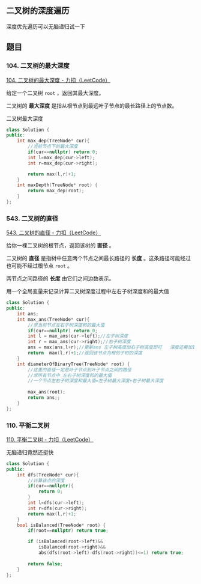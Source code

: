 ## 二叉树的深度遍历



深度优先遍历可以无脑递归试一下



## 题目

### 104. 二叉树的最大深度

[104. 二叉树的最大深度 - 力扣（LeetCode）](https://leetcode.cn/problems/maximum-depth-of-binary-tree/description/?envType=study-plan-v2&envId=top-100-liked)

给定一个二叉树 `root` ，返回其最大深度。

二叉树的 **最大深度** 是指从根节点到最远叶子节点的最长路径上的节点数。

二叉树最大深度

```c++
class Solution {
public:
    int max_dep(TreeNode* cur){
        //当前节点下的最大深度
        if(cur==nullptr) return 0;
        int l=max_dep(cur->left);
        int r=max_dep(cur->right);

        return max(l,r)+1;
    }
    int maxDepth(TreeNode* root) {
        return max_dep(root);
    }
};
```





### 543. 二叉树的直径

[543. 二叉树的直径 - 力扣（LeetCode）](https://leetcode.cn/problems/diameter-of-binary-tree/description/?envType=study-plan-v2&envId=top-100-liked)

给你一棵二叉树的根节点，返回该树的 **直径** 。

二叉树的 **直径** 是指树中任意两个节点之间最长路径的 **长度** 。这条路径可能经过也可能不经过根节点 `root` 。

两节点之间路径的 **长度** 由它们之间边数表示。



用一个全局变量来记录计算二叉树深度过程中左右子树深度和的最大值



```c++
class Solution {
public:
    int ans;
    int max_ans(TreeNode* cur){
        //求当前节点左右子树深度和的最大值
        if(cur==nullptr) return 0;
        int l = max_ans(cur->left);//左子树深度
        int r = max_ans(cur->right);//右子树深度
        ans = max(ans,l+r);//更新ans 左子树高度加右子树高度即可   深度还需加1
        return  max(l,r)+1;//返回该节点为根的子树的深度
    }
    int diameterOfBinaryTree(TreeNode* root) {
        //这里的直径一定是叶子节点到叶子节点之间的路径
        //求所有节点中 左右子树深度和的最大值
        //一个节点左右子树深度和最大值=左子树最大深度+右子树最大深度
       
        max_ans(root);
        return ans;;
    }
};
```



### 110. 平衡二叉树

[110. 平衡二叉树 - 力扣（LeetCode）](https://leetcode.cn/problems/balanced-binary-tree/)

无脑递归竟然还挺快

```c++
class Solution {
public:
    int dfs(TreeNode* cur){
        //计算该点的深度
        if(cur==nullptr){
            return 0;
        }
        int l=dfs(cur->left);
        int r=dfs(cur->right);
        return max(l,r)+1;
    }
    bool isBalanced(TreeNode* root) {
        if(root==nullptr) return true;

        if (isBalanced(root->left)&&
            isBalanced(root->right)&&
            abs(dfs(root->left)-dfs(root->right))<=1) return true;
        
        return false;
    }
};
```

